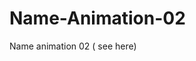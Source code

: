 # Name-Animation-02
Name animation 02 (<a src="https://ayush2967.github.io/Name-Animation-02/"> see here</a>)
